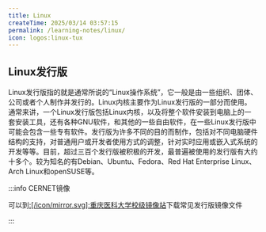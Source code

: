 ```yaml
---
title: Linux
createTime: 2025/03/14 03:57:15
permalink: /learning-notes/linux/
icon: logos:linux-tux
---
```


## Linux发行版
Linux发行版指的就是通常所说的“Linux操作系统”，它一般是由一些组织、团体、公司或者个人制作并发行的。Linux内核主要作为Linux发行版的一部分而使用。通常来讲，一个Linux发行版包括Linux内核，以及将整个软件安装到电脑上的一套安装工具，还有各种GNU软件，和其他的一些自由软件，在一些Linux发行版中可能会包含一些专有软件。发行版为许多不同的目的而制作，包括对不同电脑硬件结构的支持，对普通用户或开发者使用方式的调整，针对实时应用或嵌入式系统的开发等等。目前，超过三百个发行版被积极的开发，最普遍被使用的发行版有大约十多个。较为知名的有Debian、Ubuntu、Fedora、Red Hat Enterprise Linux、Arch Linux和openSUSE等。

:::info CERNET镜像

可以到[:[/icon/mirror.svg]:重庆医科大学校级镜像站](/public-service/cqmu-mirror/)下载常见发行版镜像文件

:::
